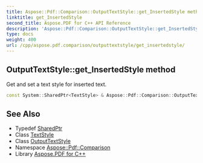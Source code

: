 ```yaml
---
title: Aspose::Pdf::Comparison::OutputTextStyle::get_InsertedStyle method
linktitle: get_InsertedStyle
second_title: Aspose.PDF for C++ API Reference
description: 'Aspose::Pdf::Comparison::OutputTextStyle::get_InsertedStyle method. Get and set a text style for inserted text in C++.'
type: docs
weight: 400
url: /cpp/aspose.pdf.comparison/outputtextstyle/get_insertedstyle/
---
```

## OutputTextStyle::get_InsertedStyle method


Get and set a text style for inserted text.

```cpp
const System::SharedPtr<TextStyle> & Aspose::Pdf::Comparison::OutputTextStyle::get_InsertedStyle() const
```

## See Also

* Typedef [SharedPtr](../../../system/sharedptr/)
* Class [TextStyle](../../textstyle/)
* Class [OutputTextStyle](../)
* Namespace [Aspose::Pdf::Comparison](../../)
* Library [Aspose.PDF for C++](../../../)
